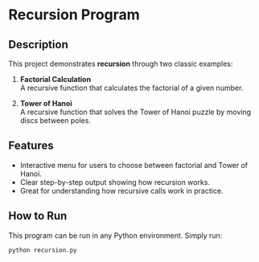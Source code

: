 
# Recursion Program

## Description
This project demonstrates **recursion** through two classic examples:

1. **Factorial Calculation**  
   A recursive function that calculates the factorial of a given number.
   
2. **Tower of Hanoi**  
   A recursive function that solves the Tower of Hanoi puzzle by moving discs between poles.

## Features
- Interactive menu for users to choose between factorial and Tower of Hanoi.
- Clear step-by-step output showing how recursion works.
- Great for understanding how recursive calls work in practice.

## How to Run
This program can be run in any Python environment. Simply run:
```
python recursion.py
```
